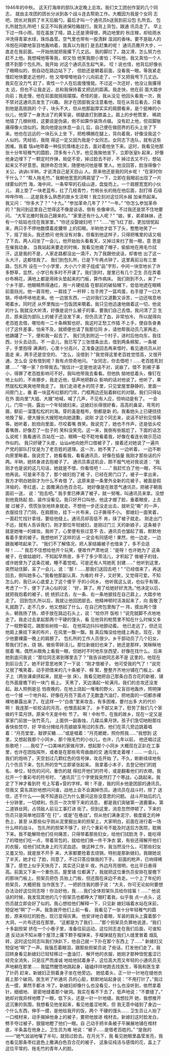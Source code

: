 1946年的中秋。 这天打海岸的部队决定晚上总攻。我们文工团创作室的几个同志， 就由主攻团的团长分派到各个战斗连去帮助工作。大概因为我是个女同 志吧，团长对我抓了半天后脑勺，最后才叫一个通讯员b送我到前沿包 扎所去。 包扎所就包扎所吧！反正不叫我进保险箱就行。我背上背包，跟通 讯员走了。 早上下过一阵小雨，现在虽放了晴，路上还是滑得很，两边地里的 秋庄稼，却给雨水冲洗得青翠水绿，珠烁晶莹。空气里也带有一股清鲜 湿润的香味。要不是敌人的冷炮在间歇地盲目地轰响着，我真以为我们 是去赶集的呢！ 通讯员撒开大步，一直走在我前面。一开始他就把我撂下几丈远。 我的脚烂了，路又滑，怎么努力也赶不上他。我想喊他等等我，却又怕 他笑我胆小害怕；不叫他，我又真怕一个人摸不到那个包扎所。我开始 对这个通讯员生起气来。 哎！说也怪，他背后好像长了眼睛似的，倒自动在路边站下了， 但脸还是朝着前面，没看我一眼。等我紧走慢赶地快要走近他时，他 又噔噔噔地自个儿向前走了，一下又把我甩下几丈远。我实在没力气 赶了，索性一个人在后面慢慢晃。不过这一次还好，他没让我撂得太 远，但也不让我走近，总和我保持着丈把远的距离。我走快，他在前 面大踏步向前；我走慢，他在前面就摇摇摆摆。奇怪的是，我从没见 他回头看我一次，我不禁对这通讯员发生了兴趣。 刚才在团部我没注意看他，现在从背后看去，只看到他是高挑挑的 个子，块头不大，但从他那副厚实实的肩膀看来，是个挺棒的小伙儿，他穿了一身洗淡了的黄军装，绑腿直打到膝盖上。肩上的步枪筒里， 稀疏地插了几根树枝，这要说是伪装，倒不如算作装饰点缀。 没有赶上他，但双脚胀痛得像火烧似的。我向他提出休息一会儿 后，自己便在做田界的石头上坐了下来。他也在远远的一块石头上坐 下，把枪横搁在腿上，背向着我，好像没我这个人似的。凭经验，我晓 得这一定又因为我是个女同志。女同志下连队，就有这些困难。我着 恼a地带着一种反抗情绪走过去，面对着他坐下来。这时，我看见他那 张十分年轻稚气的圆脸，顶多有十八岁。他见我挨他坐下，立即张皇b 起来，好像他身边埋下了一颗定时炸弹，局促不安，掉过脸去不好，不 掉过去又不行，想站起来又不好意思。我拼命忍住笑，随便地问他是哪 里人。他没回答，脸涨得像个关公，讷讷c半晌，才说清自己是天目山 人。原来他还是我的同乡呢！ “在家时你干什么？” “帮人拖毛竹。” 我朝他宽宽的两肩望了一下，立即在我眼前出现了一片绿雾似的竹 海，海中间，一条窄窄的石级山道，盘旋而上。一个肩膀宽宽的小伙儿， 肩上垫了一块老蓝布，扛了几枝青竹，竹梢长长的拖在他后面，刮打得 石级哗哗作响……这是我多么熟悉的故乡生活啊！我立刻对这位同乡越 加亲热起来。我又问： “你多大了？” “十九。” “参加革命几年了？” “一年。” “你怎么参加革命的？”我问到这里自己觉得这不像是谈话，倒有 些像审讯。不过我还是禁不住地要问。 “大军北撤时我自己跟来的。” “家里还有什么人呢？” “娘，爹，弟弟妹妹，还有一个姑姑也住在我家里。” “你还没娶媳妇吧？” “……”他飞红了脸，更加忸怩起来，两只手不停地数摸着皮腰带 上的扣眼。半晌他才低下了头，憨憨地笑了一下，摇了摇头。我还想问 他有没有对象，但看到他这样子，只得把嘴里的话又咽了下去。两人闷坐了一会儿，他开始抬头看看天，又掉过来扫了我一眼，意 思是在催我动身。 当我站起来要走的时候，我看见他摘了帽子，偷偷地在用毛巾拭 汗。这是我的不是，人家走路都没出一滴汗，为了我跟他说话，却害他 出了这一头大汗，这都怪我了。 我们到包扎所，已是下午两点钟了。这里离前沿有三里路，包扎所 设在一个小学里，大小六个房子组成“品”字形，中间一块空地长了许 多野草，显然，小学已有多时不开课了。我们到时，屋里已有几个卫生 员在弄着纱布棉花，满地上都是用砖头垫起来的门板，算作病床。 我们刚到不久，来了一个乡干部，他眼睛熬得通红，用一片硬纸插 在额前的破毡帽下，低低地遮在眼睛前面挡光。他一肩背枪，一肩挂了 一杆秤；左手挎了一篮鸡蛋，右手提了一口大锅，呼哧呼哧地走来。他 一边放东西，一边对我们又道歉又诉苦，一边还喘息地喝着水，同时还 从怀里掏出一包饭团来嚼着。我只见他迅速地做着这一切，他说的什么 我就没大听清，好像是说什么被子的事，要我们自己去借。我问清了卫 生员，原来因为部队上的被子还没发下来，但伤员流了血，非常怕冷， 所以就得向老百姓去借，哪怕有一二十条棉絮也好。我这时正愁工作插 不上手，便自告奋勇讨了这件差事，怕来不及，就顺便也请了我那位同 乡，请他帮我动员几家再走。他踌躇了一下，便和我一起去了。 我们先到附近一个村子，进村后他向东，我往西，分头去动员。不 一会儿，我已写了三张借条出去，借到两条棉絮，一条被子，手里抱得 满满的，心里十分高兴，正准备送回去再来借时，看见通讯员从对面走 来，两手还是空空的。 “怎么，没借到？”我觉得这里老百姓觉悟高，又很开通，怎么会 没有借到呢？我有点惊奇地问。 “女同志，你去借吧！……老百姓死封建……” “哪一家？你带我去。”我估计一定是他说话不对，说崩了。借不 到被子事小，得罪了老百姓影响可不好。我叫他带我去看看。但他执 拗地低着头，像钉在地上似的，不肯挪步，我走近他，低声地把群众 影响的话对他说了。他听了，果然就松松爽爽地带我走了。 我们走进老乡的院子里，只见堂屋里静静的，里面一间房门上，垂 着一块蓝布红额的门帘，门框两边还贴着鲜红的对联。我们只得站在外 面向里“大姐、大嫂”地喊，喊了几声，不见有人应，但响动是有了。 一会儿，门帘一挑，露出一个年轻媳妇来。这媳妇长得很好看，高高的鼻梁，弯弯的眉，额前一溜蓬松松的刘海。穿的虽是粗布，倒都是新 的。我看她头上已硬挠挠地挽了髻，便大嫂长大嫂短地向她道歉，说刚 才这个同志来，说话不好别见怪等等。她听着，脸扭向里面，尽咬着嘴 唇笑。我说完了，她也不作声，还是低头咬着嘴唇，好像忍了一肚子的 笑料没笑完。这一来，我倒有些尴尬了，下面的话怎么说呢！我看通讯 员站在一边，眼睛一眨不眨地看着我，好像在看连长做示范动作似的。 我只好硬了头皮，讪讪a地向她开口借被子了，接着还对她说了一遍共 产党的部队打仗是为了老百姓的道理。这一次，她不笑了，一边听着， 一边不断向房里瞅着。我说完了，她看看我，看看通讯员，好像在掂量 我刚才那些话的斤两。半晌，她转身进去抱被子了。 通讯员乘这机会，颇不服气地对我说道： “我刚才也是说的这几句话，她就是不借，你看怪吧！……” 我赶忙白了他一眼，不叫他再说。可是来不及了，那个媳妇抱了被 子，已经在房门口了。被子一拿出来，我方才明白她刚才为什么不肯借 了。这原来是一条里外全新的花被子，被面是假洋缎的，枣红底，上 面撒满白色百合花。 她好像是在故意气通讯员，把被子朝我面前一送， 说：“抱去吧。” 我手里已捧满了被子，就一努嘴，叫通讯员来拿。没想到他竟扬起 脸，装作没看见。我只好开口叫他，他这才绷了脸，垂着眼皮，上去接 过被子，慌慌张张地转身就走。不想他一步还没走出去，就听见“嘶” 的一声，衣服挂住了门钩，在肩膀处，挂下一片布来，口子撕得不小。 那媳妇一面笑着，一面赶忙找针拿线，要给他缝上。通讯员却高低不 肯，挟了被子就走。 刚走出门不远，就有人告诉我们，刚才那位年轻媳妇，是刚过门三 天的新娘子，这条被子就是她唯一的嫁妆。我听了，心里便有些过意不 去，通讯员也皱起了眉，默默地看着手里的被子。我想他听了这样的话 一定会有同感吧！果然，他一边走，一边跟我嘟哝起来了。 “我们不了解情况，把人家结婚被子也借来了，多不合适呀！……” 我忍不住想给他开个玩笑，便故作严肃地说：“是呀！也许她为了 这条被子，在做姑娘时，不知起早熬夜，多干了多少零活儿，才积起了 做被子的钱，或许她曾为了这条花被，睡不着觉呢。可是还有人骂她死 封建……” 他听到这里，突然站住脚，呆了一会儿，说：“那！……那我们送回去吧！” “已经借来了，再送回去，倒叫她多心。”我看他那副认真、为难的 样子，又好笑，又觉得可爱。不知怎么的，我已从心底爱上了这个傻乎 乎的小同乡。 他听我这么说，也似乎有理，考虑了一下，便下了决心似的说： “好，算了。用了给她好好洗洗。”他决定以后，就把我抱着的被子，统 统抓过去，左一条、右一条地披挂在自己肩上，大踏步地走了。 回到包扎所以后，我就让他回团部去。他精神顿时活泼起来了，向 我敬了礼就跑了。走不几步，他又想起了什么，在自己挎包里掏了一 阵，摸出两个馒头，朝我扬了扬，顺手放在路边石头上，说：“给你开 饭啦！”说完就脚不点地地走了。我走过去拿起那两个干硬的馒头，看 见他背的枪筒里不知在什么时候又多了一枝野菊花，跟那些树枝一起， 在他耳边抖抖地颤动着。 他已走远了，但还见他肩上撕挂下来的布片，在风里一飘一飘。我 真后悔没给他缝上再走。现在，至少他要裸露一晚上的肩膀了。 包扎所的工作人员很少。乡干部动员了几个妇女，帮我们打水，烧 锅，做些零碎活儿。那位新媳妇也来了，她还是那样，笑眯眯地抿着 嘴，偶然从眼角上看我一眼，但她时不时地东张西望，好像在找什么。 后来她到底问我说：“那位同志弟到哪里去了？”我告诉她同志弟不是 这里的，他现在到前沿去了。她不好意思地笑了一下说：“刚才借被子， 他可受我的气了！”说完又抿了嘴笑着，动手把借来的几十条被子、棉 絮，整整齐齐地分铺在门板上、桌子上（两张课桌拼起来，就是一张 床）。我看见她把自己那条白百合花的新被，铺在外面屋檐下的一块门 板上。 天黑了，天边涌起一轮满月。我们的总攻还没发起。敌人照例是忌 怕夜晚的，在地上烧起一堆堆的野火，又盲目地轰炸，照明弹也一个接 一个地升起，好像在月亮下面点了无数盏汽油灯，把地面的一切都赤裸 裸地暴露出来了。在这样一个“白夜”里来攻击，有多困难，要付出多 大的代价啊！ 我连那一轮皎洁的月亮，也憎恶起来了。 乡干部又来了，慰劳了我们几个家做的干菜月饼。原来今天是中秋 节了。 啊！中秋节，在我的故乡，现在一定又是家家门前放一张竹茶几， 上面供一副香烛，几碟瓜果月饼。孩子们急切地盼那炷香快些焚尽，好 早些分摊给月亮娘娘享用过的东西，他们在茶几旁边跳着唱着：“月亮堂堂，敲锣买糖……”或是唱着：“月亮嬷嬷，照你照我……”我想到 这里，又想起我那个小同乡，那个拖毛竹的小伙儿，也许，几年以前， 他还唱过这些歌吧！……我咬了一口美味的家做月饼，想起那个小同乡 大概现在正趴在工事里，也许在团指挥所，或者是在那些弯弯曲曲的交 通沟里走着哩！…… 一会儿，我们的炮响了，天空划过几颗红色的信号弹，攻击开始 了。不久，断断续续地有几个伤员下来，包扎所的空气立即紧张起来。 我拿着小本子，去登记他们的姓名、单位，轻伤的问问，重伤的就 得拉开他们的符号，或是翻看他们的衣襟。我拉开一个重彩号的符号时， “通讯员”三个字使我突然打了个寒战，心跳起来。我定了下神才看到符 号上写着×营的字样。啊！不是，我的同乡他是团部的通讯员。但我又 莫名其妙地想问问谁，战地上会不会漏掉伤员。通讯员在战斗时，除了 送信，还干什么——我不知道自己为什么要问这些没意思的问题。 战斗开始后的几十分钟里，一切顺利，伤员一次次带下来的消息， 都是我们突破第一道鹿寨a，第二道铁丝网，占领敌人前沿工事打进 街了。但到这里，消息忽然停顿了，下来的伤员只是简单地回答“在 打”，或是“在巷战”。但从他们满身泥泞，极度疲乏的神色上，甚至 从那些似乎刚从泥里掘出来的担架上，大家明白，前面在进行着一场 什么样的战斗。 包扎所的担架不够了，好几个重彩号不能及时送后方医院，耽搁 下来。我不能解除他们任何痛苦，只得带着那些妇女，给他们拭脸洗 手，能吃得了的喂他们吃一点，带着背包的，就给他们换一件干净衣 裳，有些还得解开他们的衣服，给他们拭洗身上的污泥血迹。 做这种工作，我当然没什么，可那些妇女又羞又怕，就是放不开手 来，大家都要抢着去烧锅，特别是那新媳妇。我跟她说了半天，她才红 了脸，同意了，不过只答应做我的下手。 前面的枪声，已响得稀落了。感觉上似乎天快亮了，其实还只是半 夜。外边月亮很明，也比平日悬得高。前面又下来一个重伤员。屋里铺 位都满了，我就把这位重伤员安排在屋檐下的那块门板上。担架员把伤 员抬上门板，但还围在床边不肯走。一个上了年纪的担架员，大概把我 当作医生了，一把抓住我的膀子说：“大夫，你可无论如何要想办法治好这位同志呀！你治好他，我……我们全体担架队员给你挂匾！……” 他说话的时候，我发现其他的几个担架员也都睁大了眼盯着我，似乎我 点一点头，这伤员就立即会好了似的。我心想给他们解释一下，只见新 媳妇端着水站在床前，短促地“啊”了一声。我急拨开他们上前一看， 我看见了一张十分年轻稚气的圆脸，原来棕红的脸色，现已变得灰黄。 他安详地合着眼，军装的肩头上露着那个大洞，一片布还挂在那里。 “这都是为了我们……”那个担架员负罪地说道，“我们十多副担架 挤在一个小巷子里，准备往前运动，这位同志走在我们后面，可谁知道 反动派不知从哪个屋顶上撂下颗手榴弹来，手榴弹就在我们人缝里冒着 烟乱转，这时这位同志叫我们快趴下，他自己就一下扑在那个东西上 了……” 新媳妇又短促地“啊”了一声。我强忍着眼泪，跟那些担架员说 了些话，打发他们走了。我回转身看见新媳妇已轻轻移过一盏油灯， 解开他的衣服，她刚才那种忸怩羞涩已经完全消失，只是庄严而虔诚 地给他拭着身子，这位高大而又年轻的小通讯员无声地躺在那里…… 我猛然醒悟地跳起身，磕磕绊绊地跑去找医生，等我和医生拿了针药 赶来，新媳妇正侧着身子坐在他旁边。 她低着头，正一针一针地在缝他衣肩上那个破洞。医生听了听通讯 员的心脏，默默地站起身说：“不用打针了。”我过去一摸，果然手都冰 冷了。新媳妇却像什么也没看见，什么也没听到，依然拿着针，细细地、 密密地缝着那个破洞。我实在看不下去了，低声地说：“不要缝了。” 她却对我异样地瞟了一眼，低下头，还是一针一针地缝。我想拉开 她，我想推开这沉重的氛围，我想看见他坐起来，看见他羞涩地笑。但 我无意中碰到了身边一个什么东西，伸手一摸，是他给我开的饭，两个 干硬的馒头…… 卫生员让人抬了一口棺材来，动手揭掉他身上的被子，要把他放进 棺材去。新媳妇这时脸发白，劈手夺过被子，狠狠地瞪了他们一眼。自 己动手把半条被子平展展地铺在棺材底，半条盖在他身上。卫生员为难 地说：“被子……是借老百姓的。” “是我的——”她气汹汹地嚷了半句，就扭过脸去。在月光下，我 看见她眼里晶莹发亮，我也看见那条枣红底色上撒满白色百合花的被子， 这象征纯洁与感情的花，盖上了这位平常的、拖毛竹的青年人的脸。
